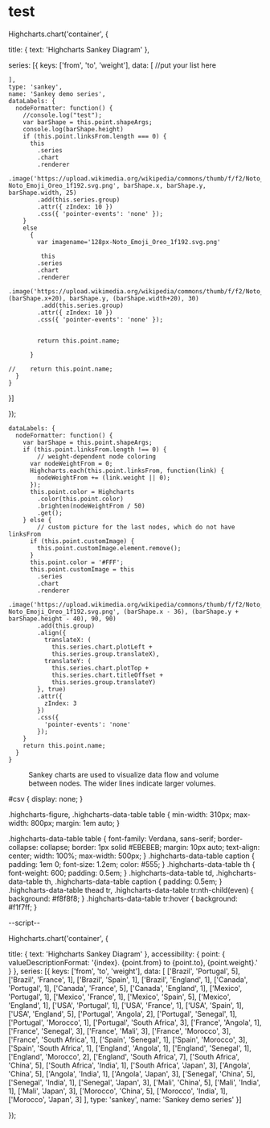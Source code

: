 
<html>

<head>

<style>

.chart {
  max-width: 800px;
  max-height: 600px;
}

canvas {
	-moz-user-select: none;
	-webkit-user-select: none;
	-ms-user-select: none;
}
</style>

<script src="https://cdn.jsdelivr.net/npm/chart.js@next/dist/chart.js"></script>
<script src="https://cdn.jsdelivr.net/npm/chartjs-chart-sankey@latest"></script>


</head>



<body>


<div class="chart">
  <canvas id="chart2"></canvas>
</div>


<div style="font-family: 'FontAwesome'; opacity: 0; height: 0; width: 0">.</div>


<script>


const images = ['https://i.stack.imgur.com/2RAv2.png', 'https://i.stack.imgur.com/Tq5DA.png', 'https://i.stack.imgur.com/3KRtW.png', 'https://i.stack.imgur.com/iLyVi.png'];


var ctx2 = document.getElementById("chart2").getContext("2d");


var sun = new Image();
sun.src = 'https://i.imgur.com/yDYW1I7.png';

var cloud = new Image();
cloud.src = 'https://i.imgur.com/DIbr9q1.png';





var colors2 = ['#fff5eb', '#fee6ce', '#fdd0a2', '#fdae6b', '#fd8d3c', '#f16913', '#d94801', '#a63603', '#7f2704'];
var assigned = {};
function c2(name) {
  return assigned[name] || (assigned[name] = colors2[Object.keys(assigned).length % colors2.length]);
}
var chart2 = new Chart(ctx2, {
  type: "sankey",
  data: {
    datasets: [
      {
        data: [
          { from: "Brazil", to: "Portugal", flow: 5 },
          { from: "Brazil", to: "France", flow: 1 },
          { from: "Brazil", to: "Spain", flow: 1 },
          { from: "Brazil", to: "England", flow: 1 },
          { from: "Canada", to: "Portugal", flow: 1 },
          { from: "Canada", to: "France", flow: 5 },
          { from: "Canada", to: "England", flow: 1 },
          { from: "Mexico", to: "Portugal", flow: 1 },
          { from: "Mexico", to: "France", flow: 1 },
          { from: "Mexico", to: "Spain", flow: 5 },
          { from: "Mexico", to: "England", flow: 1 },
          { from: "USA", to: "Portugal", flow: 1 },
          { from: "USA", to: "France", flow: 1 },
          { from: "USA", to: "Spain", flow: 1 },
          { from: "USA", to: "England", flow: 5 },
          { from: "Portugal", to: "Angola", flow: 2 },
          { from: "Portugal", to: "Senegal", flow: 1 },
          { from: "Portugal", to: "Morocco", flow: 1 },
          { from: "Portugal", to: "South Africa", flow: 3 },
          { from: "France", to: "Angola", flow: 1 },
          { from: "France", to: "Senegal", flow: 3 },
          { from: "France", to: "Mali", flow: 3 },
          { from: "France", to: "Morocco", flow: 3 },
          { from: "France", to: "South Africa", flow: 1 },
          { from: "Spain", to: "Senegal", flow: 1 },
          { from: "Spain", to: "Morocco", flow: 3 },
          { from: "Spain", to: "South Africa", flow: 1 },
          { from: "England", to: "Angola", flow: 1 },
          { from: "England", to: "Senegal", flow: 1 },
          { from: "England", to: "Morocco", flow: 2 },
          { from: "England", to: "South Africa", flow: 7 },
          { from: "South Africa", to: "China", flow: 5 },
          { from: "South Africa", to: "India", flow: 1 },
          { from: "South Africa", to: "Japan", flow: 3 },
          { from: "Angola", to: "China", flow: 5 },
          { from: "Angola", to: "India", flow: 1 },
          { from: "Angola", to: "Japan", flow: 3 },
          { from: "Senegal", to: "China", flow: 5 },
          { from: "Senegal", to: "India", flow: 1 },
          { from: "Senegal", to: "Japan", flow: 3 },
          { from: "Mali", to: "China", flow: 5 },
          { from: "Mali", to: "India", flow: 1 },
          { from: "Mali", to: "Japan", flow: 3 },
          { from: "Morocco", to: "China", flow: 5 },
          { from: "Morocco", to: "India", flow: 1 },
          { from: "Morocco", to: "Japan", flow: 3 }
        ],
        colorFrom: (c) => c2(c.dataset.data[c.dataIndex].from),
        colorTo: (c) => c2(c.dataset.data[c.dataIndex].to)
      }
    ]
  }
});


</script>



</body>

</html>


































# test


Highcharts.chart('container', {

  title: {
    text: 'Highcharts Sankey Diagram'
  },

  series: [{
    keys: ['from', 'to', 'weight'],
    data: [
      //put your list here
      
    ],
    type: 'sankey',
    name: 'Sankey demo series',
    dataLabels: {
      nodeFormatter: function() {
      	//console.log("test");
        var barShape = this.point.shapeArgs;
        console.log(barShape.height)
        if (this.point.linksFrom.length === 0) {
          this
            .series
            .chart
            .renderer
            .image('https://upload.wikimedia.org/wikipedia/commons/thumb/f/f2/Noto_Emoji_Oreo_1f192.svg/128px-Noto_Emoji_Oreo_1f192.svg.png', barShape.x, barShape.y, barShape.width, 25)
            .add(this.series.group)
            .attr({ zIndex: 10 })
            .css({ 'pointer-events': 'none' });
        }
        else
          {
            var imagename='128px-Noto_Emoji_Oreo_1f192.svg.png'
            
             this
            .series
            .chart
            .renderer
            .image('https://upload.wikimedia.org/wikipedia/commons/thumb/f/f2/Noto_Emoji_Oreo_1f192.svg/'+imagename, (barShape.x+20), barShape.y, (barShape.width+20), 30)   
             .add(this.series.group)
            .attr({ zIndex: 10 })
            .css({ 'pointer-events': 'none' });
              
            
            return this.point.name;
            
          }
          
    //    return this.point.name;
      }
    }

  }]

});




















    dataLabels: {
      nodeFormatter: function() {
        var barShape = this.point.shapeArgs;
        if (this.point.linksFrom.length !== 0) {
        	// weight-dependent node coloring
          var nodeWeightFrom = 0;
          Highcharts.each(this.point.linksFrom, function(link) {
            nodeWeightFrom += (link.weight || 0);
          });
          this.point.color = Highcharts
            .color(this.point.color)
            .brighten(nodeWeightFrom / 50)
            .get();
        } else {
        	// custom picture for the last nodes, which do not have linksFrom
          if (this.point.customImage) {
            this.point.customImage.element.remove();
          }
          this.point.color = '#FFF';
          this.point.customImage = this
            .series
            .chart
            .renderer
            .image('https://upload.wikimedia.org/wikipedia/commons/thumb/f/f2/Noto_Emoji_Oreo_1f192.svg/128px-Noto_Emoji_Oreo_1f192.svg.png', (barShape.x - 36), (barShape.y + barShape.height - 40), 90, 90)
            .add(this.group)
            .align({
              translateX: (
                this.series.chart.plotLeft +
                this.series.group.translateX),
              translateY: (
                this.series.chart.plotTop +
                this.series.chart.titleOffset +
                this.series.group.translateY)
            }, true)
            .attr({
              zIndex: 3
            })
            .css({
              'pointer-events': 'none'
            });
        }
        return this.point.name;
      }
    }



<script src="https://code.highcharts.com/highcharts.js"></script>
<script src="https://code.highcharts.com/modules/sankey.js"></script>
<script src="https://code.highcharts.com/modules/exporting.js"></script>
<script src="https://code.highcharts.com/modules/export-data.js"></script>
<script src="https://code.highcharts.com/modules/accessibility.js"></script>

<figure class="highcharts-figure">
  <div id="container"></div>
  <p class="highcharts-description">
    Sankey charts are used to visualize data flow and volume
    between nodes. The wider lines indicate larger volumes.
  </p>
</figure>


#csv {
	display: none;
}

.highcharts-figure, .highcharts-data-table table {
  min-width: 310px;
  max-width: 800px;
  margin: 1em auto;
}

.highcharts-data-table table {
	font-family: Verdana, sans-serif;
	border-collapse: collapse;
	border: 1px solid #EBEBEB;
	margin: 10px auto;
	text-align: center;
	width: 100%;
	max-width: 500px;
}
.highcharts-data-table caption {
  padding: 1em 0;
  font-size: 1.2em;
  color: #555;
}
.highcharts-data-table th {
	font-weight: 600;
  padding: 0.5em;
}
.highcharts-data-table td, .highcharts-data-table th, .highcharts-data-table caption {
  padding: 0.5em;
}
.highcharts-data-table thead tr, .highcharts-data-table tr:nth-child(even) {
  background: #f8f8f8;
}
.highcharts-data-table tr:hover {
  background: #f1f7ff;
}


--script--


Highcharts.chart('container', {

  title: {
    text: 'Highcharts Sankey Diagram'
  },
  accessibility: {
    point: {
      valueDescriptionFormat: '{index}. {point.from} to {point.to}, {point.weight}.'
    }
  },
  series: [{
    keys: ['from', 'to', 'weight'],
    data: [
      ['Brazil', 'Portugal', 5],
      ['Brazil', 'France', 1],
      ['Brazil', 'Spain', 1],
      ['Brazil', 'England', 1],
      ['Canada', 'Portugal', 1],
      ['Canada', 'France', 5],
      ['Canada', 'England', 1],
      ['Mexico', 'Portugal', 1],
      ['Mexico', 'France', 1],
      ['Mexico', 'Spain', 5],
      ['Mexico', 'England', 1],
      ['USA', 'Portugal', 1],
      ['USA', 'France', 1],
      ['USA', 'Spain', 1],
      ['USA', 'England', 5],
      ['Portugal', 'Angola', 2],
      ['Portugal', 'Senegal', 1],
      ['Portugal', 'Morocco', 1],
      ['Portugal', 'South Africa', 3],
      ['France', 'Angola', 1],
      ['France', 'Senegal', 3],
      ['France', 'Mali', 3],
      ['France', 'Morocco', 3],
      ['France', 'South Africa', 1],
      ['Spain', 'Senegal', 1],
      ['Spain', 'Morocco', 3],
      ['Spain', 'South Africa', 1],
      ['England', 'Angola', 1],
      ['England', 'Senegal', 1],
      ['England', 'Morocco', 2],
      ['England', 'South Africa', 7],
      ['South Africa', 'China', 5],
      ['South Africa', 'India', 1],
      ['South Africa', 'Japan', 3],
      ['Angola', 'China', 5],
      ['Angola', 'India', 1],
      ['Angola', 'Japan', 3],
      ['Senegal', 'China', 5],
      ['Senegal', 'India', 1],
      ['Senegal', 'Japan', 3],
      ['Mali', 'China', 5],
      ['Mali', 'India', 1],
      ['Mali', 'Japan', 3],
      ['Morocco', 'China', 5],
      ['Morocco', 'India', 1],
      ['Morocco', 'Japan', 3]
    ],
    type: 'sankey',
    name: 'Sankey demo series'
  }]

});



